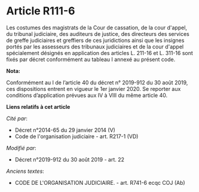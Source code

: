 # Article R111-6

Les costumes des magistrats de la Cour de cassation, de la cour d'appel, du tribunal judiciaire, des auditeurs de justice,
des directeurs des services de greffe judiciaires et greffiers de ces juridictions ainsi que les insignes portés par les
assesseurs des tribunaux judiciaires et de la cour d'appel spécialement désignés en application des articles L. 211-16 et L.
311-16 sont fixés par décret conformément au tableau I annexé au présent code.

**Nota:**

Conformément au I de l’article 40 du décret n° 2019-912 du 30 août 2019, ces dispositions entrent en vigueur le 1er janvier
2020. Se reporter aux conditions d’application prévues aux IV à VIII du même article 40.

**Liens relatifs à cet article**

_Cité par_:

  - Décret n°2014-65 du 29 janvier 2014 (V)
  - Code de l'organisation judiciaire - art. R217-1 (VD)

_Modifié par_:

  - Décret n°2019-912 du 30 août 2019 - art. 22

_Anciens textes_:

  - CODE DE L'ORGANISATION JUDICIAIRE. - art. R741-6 ecqc COJ (Ab)
